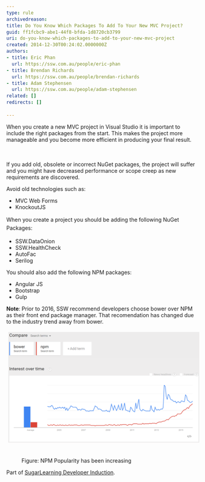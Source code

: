 ```yaml
---
type: rule
archivedreason: 
title: Do You Know Which Packages To Add To Your New MVC Project?
guid: ff1fcbc9-abe1-44f8-bfda-1d8720cb3799
uri: do-you-know-which-packages-to-add-to-your-new-mvc-project
created: 2014-12-30T00:24:02.0000000Z
authors:
- title: Eric Phan
  url: https://ssw.com.au/people/eric-phan
- title: Brendan Richards
  url: https://ssw.com.au/people/brendan-richards
- title: Adam Stephensen
  url: https://ssw.com.au/people/adam-stephensen
related: []
redirects: []

---
```



​​​When you create a new MVC project in Visual Studio it is important to include the right packages from the start. This makes the project more manageable and you become more efficient in producing your final result.<br>
<br><excerpt class='endintro'></excerpt><br>
<p>​If you add old, obsolete or incorrect NuGet packages, the project will suffer and you might have decreased performance or scope creep as new requirements are discovered. </p><p>Avoid old technologies such as:</p><ul><li> MVC W​​​​eb Forms</li><li> KnockoutJS</li></ul>
   
<span style="line-height:1.6;">When ​you create a project you should be adding the following NuGet Packages:</span><br> 
<ul><li>SSW.DataOnion<br></li><li>SSW.HealthCheck​<br></li><li>​​AutoFac</li><li>Seril​og​<br></li></ul><p>You should also add the following NPM  packages:</p><ul><li>​Angular JS</li><li>​Bootstrap</li><li>Gulp<br></li></ul><p> 
   <strong>Note</strong>: Prior to 2016, SSW recommend developers choose bower over NPM as their front end package manager. That recomendation has chan​ged due to the industry trend away from bower.</p><p> 
   <img alt="Bower_v_NPM.png" src="Bower_v_NPM.png" style="margin:5px;width:808px;" /> </p><dd class="ssw15-rteElement-FigureGood">Figure: NPM Popularity has been increasing<br></dd><p class="ssw15-rteElement-YellowBorderBox">Part of 
   <span>
      <a href="https://sugarlearning.com/companies/SSW/modules/5099/induction-day-3-developer-induction" target="_blank">SugarLearning Developer Induction</a></span>. 
   <br></p>


